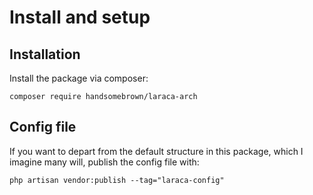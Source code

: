 # Install and setup

## Installation

Install the package via composer:

```shell
composer require handsomebrown/laraca-arch
```

## Config file

If you want to depart from the default structure in this package, which I imagine many will, publish the config file with:

```shell
php artisan vendor:publish --tag="laraca-config"
```
